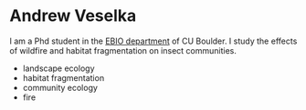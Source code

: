# Andrew Veselka

I am a Phd student in the [EBIO department](https://www.colorado.edu/ebio/) of CU Boulder. I study the effects of wildfire and habitat fragmentation on insect communities. 
- landscape ecology
- habitat fragmentation
- community ecology
- fire
